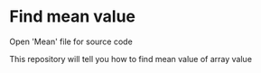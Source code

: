 # Find mean value 

Open 'Mean' file for source code

This repository will tell you how to find mean value of array value
